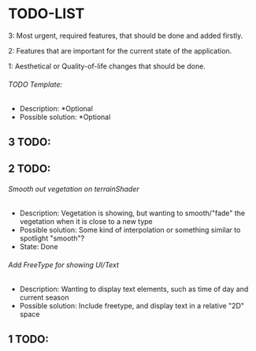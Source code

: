 # TODO-LIST


3: Most urgent, required features, that should be done and added firstly.

2: Features that are important for the current state of the application.

1: Aesthetical or Quality-of-life changes that should be done.


###### TODO Template:
- Description: *Optional
- Possible solution: *Optional


## 3 TODO:


## 2 TODO:

###### Smooth out vegetation on terrainShader
- Description: Vegetation is showing, but wanting to smooth/"fade" the vegetation when it is close to a new type
- Possible solution: Some kind of interpolation or something similar to spotlight "smooth"?
- State: Done

###### Add FreeType for showing UI/Text
- Description: Wanting to display text elements, such as time of day and current season
- Possible solution: Include freetype, and display text in a relative "2D" space

## 1 TODO:
